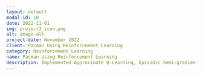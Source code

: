 ```yaml
---
layout: default
modal-id: 10
date: 2022-11-01
img: project3_icon.png
alt: image-alt
project-date: November 2022
client: Pacman Using Reinforcement Learning
category: Reinforcement Learning
name: Pacman Using Reinforcement Learning
description: Implemented Approximate Q-Learning, Episodic Semi-gradient Sarsa, and True Online Sarsa to train Pacman in different environments. Analyzed Pacman's performance based on rewards and training time.
---
```

